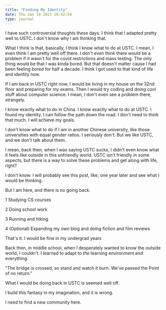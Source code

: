 ```yaml
---
title: "Finding My Identity"
date: Thu Jan 19 2023 20:42:54
type: journal
---
```

I have such controversial thoughts these days. I think that I adapted
pretty well to USTC. I don\'t know why I am thinking that.

What I think is that, basically, I think I know what to do at USTC. I
mean, I even think I am pretty well off there. I don\'t even think there
would be a problem if it wasn\'t for the covid restrictions and mass
testing. The only thing would be that I was kinda bored. But that
doesn\'t matter cause I had been feeling bored for half a decade. I
think I got used to that kind of life and identity now.

If I am back in USTC right now, I would be living in my house on the
32nd floor and preparing for my exams. Then I would try coding and doing
cool stuff about computer science. I mean, I don\'t even see a problem
there, strangely.

I know exactly what to do in China. I know exactly what to do at USTC. I
found my identity. I can follow the path down the road. I don\'t need to
think that much. I will achieve my goals.

I don\'t know what to do if I am in another Chinese university, like
those universities with equal gender ratios. I seriously don\'t. But we
like USTC, and we don\'t talk about them.

I mean, back then, when I was saying USTC sucks, I didn\'t even know
what it feels like outside in this unfriendly world. USTC isn\'t
friendly in some aspects, but there is a way to solve these problems and
get along with life, right?

I don\'t know. I will probably see this post, like, one year later and
see what I would be thinking.

But I am here, and there is no going back.

1 Studying CS courses

2 Doing school work

3 Running and hiking

4 (Optional) Expanding my own blog and doing fiction and film reviews

That\'s it. I would be fine in my undergrad years

Back then, in middle school, when I desperately wanted to know the
outside world, I couldn\'t. I learned to adapt to the learning
environment and everything.

\"The bridge is crossed, so stand and watch it burn. We\'ve passed the
Point of no return.\"

What I would be doing back in USTC is seemed well off.

I build this fantasy in my imagination, and it is wrong.

I need to find a new community here.
